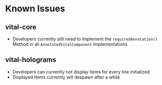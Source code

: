 # Known Issues

## vital-core

- Developers currently still need to implement the `requiredAnnotation()` Method in all `AnnotatedVitalComponent`
  Implementations

## vital-holograms

- Developers can currently not display items for every line initialized
- Displayed Items currently will despawn after a while
